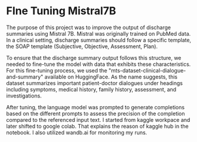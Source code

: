 # FIne Tuning Mistral7B


The purpose of this project was to improve the output of discharge summaries using Mistral 7B. 
Mistral was originally trained on PubMed data.
In a clinical setting, discharge summaries should follow a specific template, the SOAP template (Subjective, Objective, Assessment, Plan).

To ensure that the discharge summary output follows this structure, we needed to fine-tune the model with data that exhibits these characteristics. 
For this fine-tuning process, we used the "mts-dataset-clinical-dialogue-and-summary" available on HuggingFace.
As the name suggests, this dataset summarizes important patient-doctor dialogues under headings including symptoms, medical history, family history, assessment, and investigations.

After tuning, the language model was prompted to generate completions based on the different  prompts to assess the precision of the completion compared to the referenced input text.
I started from kaggle workpace and later shifted to google colab.
That explains the reason of kaggle hub in the notebook.
I also utilized wandb.ai for monitoring my runs.

